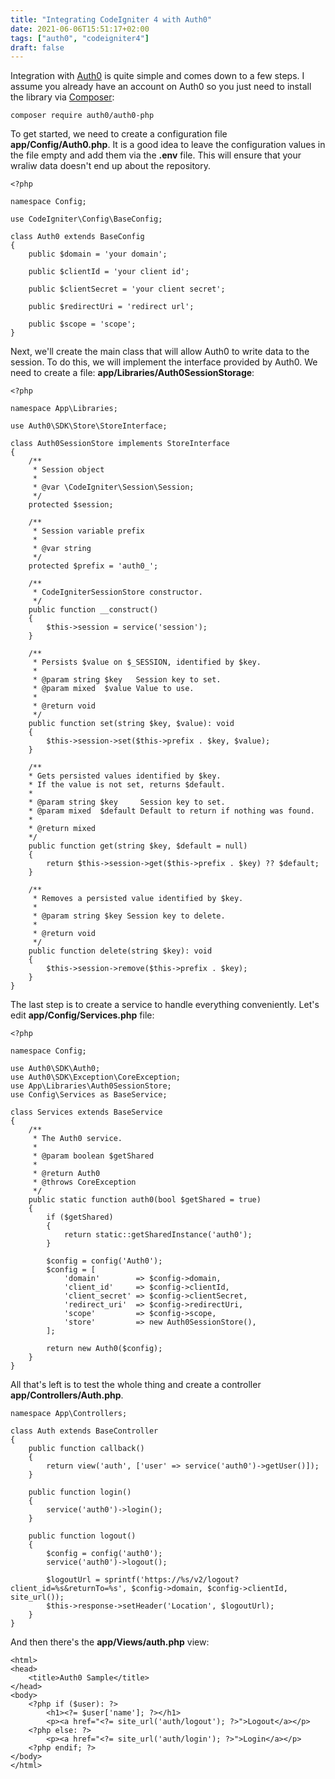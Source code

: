 ```yaml
---
title: "Integrating CodeIgniter 4 with Auth0"
date: 2021-06-06T15:51:17+02:00
tags: ["auth0", "codeigniter4"]
draft: false
---
```


Integration with [Auth0](https://auth0.com/) is quite simple and comes down to a few steps. I assume you already have an account on Auth0 so you just need to install the library via [Composer](https://getcomposer.org/):

<!--more-->

```
composer require auth0/auth0-php
```

To get started, we need to create a configuration file **app/Config/Auth0.php**. It is a good idea to leave the configuration values in the file empty and add them via the **.env** file. This will ensure that your wraliw data doesn't end up about the repository.

```
<?php

namespace Config;

use CodeIgniter\Config\BaseConfig;

class Auth0 extends BaseConfig
{
    public $domain = 'your domain';

    public $clientId = 'your client id';

    public $clientSecret = 'your client secret';

    public $redirectUri = 'redirect url';

    public $scope = 'scope';
}
```

Next, we'll create the main class that will allow Auth0 to write data to the session. To do this, we will implement the interface provided by Auth0. We need to create a file: **app/Libraries/Auth0SessionStorage**:

```
<?php

namespace App\Libraries;

use Auth0\SDK\Store\StoreInterface;

class Auth0SessionStore implements StoreInterface
{
    /**
     * Session object
     *
     * @var \CodeIgniter\Session\Session;
     */
    protected $session;

    /**
     * Session variable prefix
     *
     * @var string
     */
    protected $prefix = 'auth0_';

    /**
     * CodeIgniterSessionStore constructor.
     */
    public function __construct()
    {
        $this->session = service('session');
    }

    /**
     * Persists $value on $_SESSION, identified by $key.
     *
     * @param string $key   Session key to set.
     * @param mixed  $value Value to use.
     *
     * @return void
     */
    public function set(string $key, $value): void
    {
        $this->session->set($this->prefix . $key, $value);
    }

    /**
    * Gets persisted values identified by $key.
    * If the value is not set, returns $default.
    *
    * @param string $key     Session key to set.
    * @param mixed  $default Default to return if nothing was found.
    *
    * @return mixed
    */
    public function get(string $key, $default = null)
    {
        return $this->session->get($this->prefix . $key) ?? $default;
    }

    /**
     * Removes a persisted value identified by $key.
     *
     * @param string $key Session key to delete.
     *
     * @return void
     */
    public function delete(string $key): void
    {
        $this->session->remove($this->prefix . $key);
    }
}
```

The last step is to create a service to handle everything conveniently. Let's edit **app/Config/Services.php** file:

```
<?php

namespace Config;

use Auth0\SDK\Auth0;
use Auth0\SDK\Exception\CoreException;
use App\Libraries\Auth0SessionStore;
use Config\Services as BaseService;

class Services extends BaseService
{
    /**
     * The Auth0 service.
     *
     * @param boolean $getShared
     *
     * @return Auth0
     * @throws CoreException
     */
    public static function auth0(bool $getShared = true)
    {
        if ($getShared)
        {
            return static::getSharedInstance('auth0');
        }

        $config = config('Auth0');
        $config = [
            'domain'        => $config->domain,
            'client_id'     => $config->clientId,
            'client_secret' => $config->clientSecret,
            'redirect_uri'  => $config->redirectUri,
            'scope'         => $config->scope,
            'store'         => new Auth0SessionStore(),
        ];

        return new Auth0($config);
    }
}
```

All that's left is to test the whole thing and create a controller **app/Controllers/Auth.php**.

```
namespace App\Controllers;

class Auth extends BaseController
{
    public function callback()
    {
        return view('auth', ['user' => service('auth0')->getUser()]);
    }

    public function login()
    {
        service('auth0')->login();
    }

    public function logout()
    {
        $config = config('auth0');
        service('auth0')->logout();

        $logoutUrl = sprintf('https://%s/v2/logout?client_id=%s&returnTo=%s', $config->domain, $config->clientId, site_url());
        $this->response->setHeader('Location', $logoutUrl);
    }
}
```

And then there's the **app/Views/auth.php** view:

```
<html>
<head>
    <title>Auth0 Sample</title>
</head>
<body>
    <?php if ($user): ?>
        <h1><?= $user['name']; ?></h1>
        <p><a href="<?= site_url('auth/logout'); ?>">Logout</a></p>
    <?php else: ?>
        <p><a href="<?= site_url('auth/login'); ?>">Login</a></p>
    <?php endif; ?>
</body>
</html>
```
